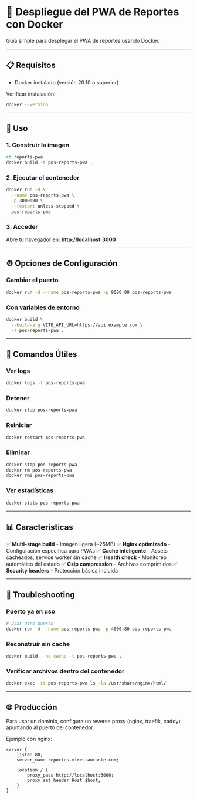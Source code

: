 # 🐳 Despliegue del PWA de Reportes con Docker

Guía simple para desplegar el PWA de reportes usando Docker.

---

## 📋 Requisitos

- Docker instalado (versión 20.10 o superior)

Verificar instalación:
```bash
docker --version
```

---

## 🚀 Uso

### 1. Construir la imagen

```bash
cd reports-pwa
docker build -t pos-reports-pwa .
```

### 2. Ejecutar el contenedor

```bash
docker run -d \
  --name pos-reports-pwa \
  -p 3000:80 \
  --restart unless-stopped \
  pos-reports-pwa
```

### 3. Acceder

Abre tu navegador en: **http://localhost:3000**

---

## ⚙️ Opciones de Configuración

### Cambiar el puerto

```bash
docker run -d --name pos-reports-pwa -p 8080:80 pos-reports-pwa
```

### Con variables de entorno 

```bash
docker build \
  --build-arg VITE_API_URL=https://api.example.com \
  -t pos-reports-pwa .
```

---

## 🔧 Comandos Útiles

### Ver logs
```bash
docker logs -f pos-reports-pwa
```

### Detener
```bash
docker stop pos-reports-pwa
```

### Reiniciar
```bash
docker restart pos-reports-pwa
```

### Eliminar
```bash
docker stop pos-reports-pwa
docker rm pos-reports-pwa
docker rmi pos-reports-pwa
```

### Ver estadísticas
```bash
docker stats pos-reports-pwa
```

---

## 📊 Características

✅ **Multi-stage build** - Imagen ligera (~25MB)
✅ **Nginx optimizado** - Configuración específica para PWAs
✅ **Cache inteligente** - Assets cacheados, service worker sin cache
✅ **Health check** - Monitoreo automático del estado
✅ **Gzip compression** - Archivos comprimidos
✅ **Security headers** - Protección básica incluida

---

## 🐛 Troubleshooting

### Puerto ya en uso
```bash
# Usar otro puerto
docker run -d --name pos-reports-pwa -p 4000:80 pos-reports-pwa
```

### Reconstruir sin cache
```bash
docker build --no-cache -t pos-reports-pwa .
```

### Verificar archivos dentro del contenedor
```bash
docker exec -it pos-reports-pwa ls -la /usr/share/nginx/html/
```

---

## 🌐 Producción

Para usar un dominio, configura un reverse proxy (nginx, traefik, caddy) apuntando al puerto del contenedor.

Ejemplo con nginx:
```nginx
server {
    listen 80;
    server_name reportes.mirestaurante.com;

    location / {
        proxy_pass http://localhost:3000;
        proxy_set_header Host $host;
    }
}
```
